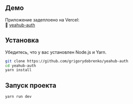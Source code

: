 ## Демо

Приложение задеплоено на Vercel:  
🔗 [yeahub-auth](https://yeahub-auth.vercel.app/login)

## Установка

Убедитесь, что у вас установлен Node.js и Yarn.

```bash
git clone https://github.com/grigorydobrenko/yeahub-auth
cd yeahub-auth
yarn install
```

##  Запуск проекта

```bash
yarn run dev
```


